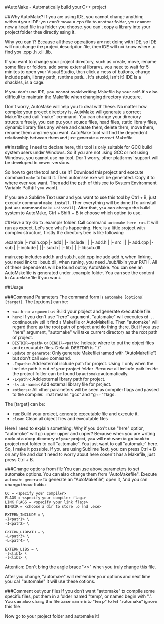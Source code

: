 #AutoMake - Automatically build your C++ project

##Why AutoMake?
If you are using IDE, you cannot change anything without your IDE: you can't move a cpp file to another folder, you cannot new a head file in a folder you choose, you can't copy a library into your project folder then directly using it.

Why you can't? Because all these operations are not doing with IDE, so IDE will not change the project description file, then IDE will not know where to find you .cpp .h .dll .lib.

If you want to change your project directory, such as create, move, rename some files or folders, add some external librarys, you need to wait for 5 minites to open your Visual Studio, then click a mess of buttons, change include path, library path, runtime path... It's stupid, isn't it? IDE is a shackles, is a cage.

If you don't use IDE, you cannot avoid writing Makefile by your self. It's also difficult to maintain the Makefile when changing directory structure.

Don't worry, AutoMake will help you to deal with these. No matter how complex your project directory is, AutoMake will generate a correct Makefile and call "make" command. You can change your directory structure freely, you can put your source files, head files, static library files, dynamic library files any where and create them, delete them, move them, rename them anytime you want. AutoMake tool will find the dependent relationship between them and just generate a correct Makefile.

##Installing
I need to declare here, this tool is only suitable for GCC build system users under Windows. So if you are not using GCC or not using Windows, you cannot use my tool. Don't worry, other platforms' support will be developed in newer versions.

So how to get the tool and use it? Download this project and execute command ``make`` to build it. Then automake.exe will be generated. Copy it to where ever you want. Then add the path of this exe to System Environment Variable Path(if you want).

If you are a Sublime Text user and you want to use this tool by Ctrl + B, just execute command ``make install``. Then everything will be done.(To uninstall just use command ``make uninstall``). After that, you can change the build system to AutoMake, Ctrl + Shift + B to choose which option to use.

##Have a try
Go to .example folder. Call command ``automake here run``. It will run as expect.
Let's see what's happening. Here is a little project with complex structure, firstly the directory tree is like following:

.example
|- main.cpp
|- add
|  |- include
|  |  |- add.h
|  |- src
|  |  |- add.cpp
|- sub
|  |- include
|  |  |- sub.h
|  |- lib
|  |  |- libsub.dll

main.cpp includes add.h and sub.h, add.cpp include add.h, when linking, you need link to libsub.dll, when runing, you need ./sub/lib in your PATH. All of these dependents will be found out by AutoMake. You can see an AutoMakefile is generated under .example folder. You can see the content in AutoMakefile if you want.

##Usage

###Command Parameters
The command form is ``automake [options] [target]``.
The [options] can be:
* ``<with-no-arguments>``: Build your project and generate executable file.
* ``here``: If you don't use "here" argument, "automake" will executes ``cd ..`` continuously util it find a Makefile or AutoMakefile. Then "automake" will regard there as the root path of project and do thing there. But if you use "here" argument, "automake" will take current directory as the root path of project.
* ``DESTDIR=<path>`` or ``BINDIR=<path>``: Indicate where to put the object files and executable files. Default DESTDIR is "./"
* ``update`` or ``generate``: Only generate Makefile(named with "AutoMakefile") but don't call ``make`` command.
* ``-I<path>``: Add external include path for project. Using it only when the include path is out of your project folder. Because all include path inside the project folder can be found by ``automake`` automatically.
* ``-L<path>``: Add external library path for project.
* ``-l<lib-name>``: Add external library file for project.
* ``<others>``: All other parameters will be seen as compiler flags and passed to the compiler. That means "gcc" and "g++" flags.

The [target] can be:
* ``run``: Build your project, generate executable file and execute it.
* ``clean``: Clean all object files and executable files

Here I need to explain something: Why if you don't use "here" option, "automake" will go upper upper and upper? Because when you are writing code at a deep directory of your project, you will not want to go back to project root folder to call "automake". You just want to call "automake" here. So, I make it possible. If you are using Sublime Text, you can press Ctrl + B on any file and don't need to worry about here dosen't has a Makefile, just press Ctrl + B.

###Change options from file
You can use above parameters to set automake options. You can also change them from "AutoMakefile". Execute
``automake generate`` to generate an "AutoMakefile", open it, And you can change these fields:
```
CC = <specify your compiler> 
FLAGS = <specify your compiler flags>
LINK_FLAGS = <specify your link flags>
BINDIR = <choose a dir to store .o and .exe>

EXTERN_INCLUDE = \
-I<path1> \
-I<path2> \

EXTERN_LIBPATH = \
-L<path3> \
-L<path4> \

EXTERN_LIBS = \
-l<lib1> \
-l<lib2> \
```
Attention:
Don't bring the angle brace "<>" when you truly change this file.

After you change, "automake" will remember your options and next time you call "automake" it will use these options.

###Comment out your files
If you don't want "automake" to compile some specific files, put them in a folder named "temp", or named begin with ".". You can also chang the file base name into "temp" to let "automake" ignore this file.

Now go to your project folder and automake it!